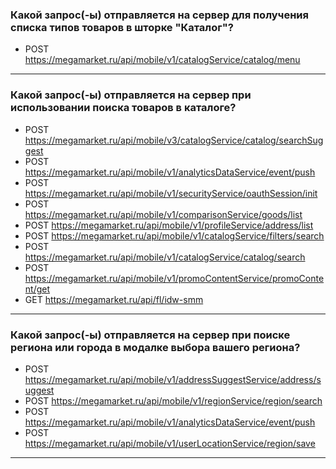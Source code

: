 ### Какой запрос(-ы) отправляется на сервер для получения списка типов товаров в шторке "Каталог"?
- POST 	https://megamarket.ru/api/mobile/v1/catalogService/catalog/menu
***

### Какой запрос(-ы) отправляется на сервер при использовании поиска товаров в каталоге?

- POST  https://megamarket.ru/api/mobile/v3/catalogService/catalog/searchSuggest
- POST 	https://megamarket.ru/api/mobile/v1/analyticsDataService/event/push
- POST	https://megamarket.ru/api/mobile/v1/securityService/oauthSession/init
- POST	https://megamarket.ru/api/mobile/v1/comparisonService/goods/list
- POST	https://megamarket.ru/api/mobile/v1/profileService/address/list
- POST	https://megamarket.ru/api/mobile/v1/catalogService/filters/search
- POST https://megamarket.ru/api/mobile/v1/catalogService/catalog/search
- POST 	https://megamarket.ru/api/mobile/v1/promoContentService/promoContent/get
- GET 	https://megamarket.ru/api/fl/idw-smm
***
### Какой запрос(-ы) отправляется на сервер при поиске региона или города в модалке выбора вашего региона?
- POST	https://megamarket.ru/api/mobile/v1/addressSuggestService/address/suggest
- POST	https://megamarket.ru/api/mobile/v1/regionService/region/search
- POST 	https://megamarket.ru/api/mobile/v1/analyticsDataService/event/push
- POST	https://megamarket.ru/api/mobile/v1/userLocationService/region/save
***